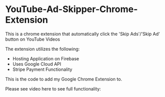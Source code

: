 # YouTube-Ad-Skipper-Chrome-Extension

This is a chrome extension that automatically click the 'Skip Ads'/'Skip Ad' button on YouTube Videos

The extension utilizes the following:
- Hosting Application on Firebase
- Uses Google Cloud API
- Stripe Payment Functionality
 
This is the code to add my Google Chrome Extension to.

Please see video here to see full functionality: 
